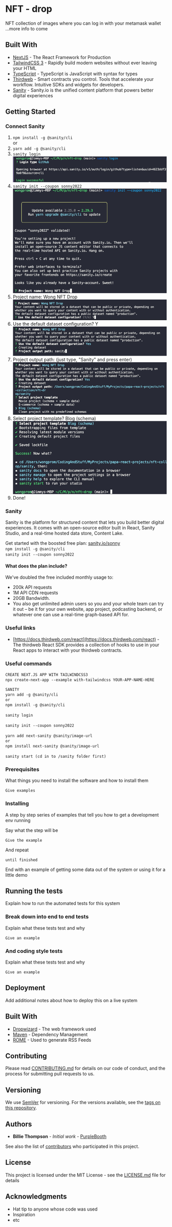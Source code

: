# NFT - drop

NFT collection of images where you can log in with your metamask wallet
...more info to come

## Built With

- [NextJS](https://nextjs.org/) - The React Framework
  for Production
- [TailwindCSS 3](https://tailwindcss.com/) - Rapidly build modern websites without ever leaving your HTML
- [TypeScript](https://www.typescriptlang.org/) - TypeScript is JavaScript with syntax for types
- [Thirdweb](https://thirdweb.com/) - Smart contracts you control. Tools that accelerate your workflow.
  Intuitive SDKs and widgets for developers.
- [Sanity](https://www.sanity.io/) - Sanity.io is the unified content platform that powers better digital experiences
  <!-- - [Trufflesuite](https://trufflesuite.com/) - Sweet Tools for Smart Contracts
    The Truffle Suite gets developers from idea to dapp as comfortably as possible -->
  <!-- - [Ganache](https://github.com/trufflesuite/ganache) - A tool for creating a local blockchain for fast Ethereum development -->
  <!-- - [Remix](https://remix.ethereum.org/) - Remix, more commonly known as Remix IDE, is an open-source Ethereum IDE you can use to write, compile and debug Solidity code. As such, Remix can be a hugely important tool in Web3 and dApps development -->
  <!-- - [Solidity](https://soliditylang.org/) - Solidity is a statically-typed curly-braces programming language designed for developing smart contracts that run on Ethereum -->
  <!-- - [@web3-react/core](https://www.npmjs.com/package/@web3-react/core) -->
    <br>

## Getting Started

### Connect Sanity

1. `npm install -g @sanity/cli`
   <br>
   or
   <br>
2. `yarn add -g @sanity/cli`
3. `sanity login`
   ![alt text](./githubImages/sanity-login-succeesful.png)
   <br>
4. `sanity init --coupon sonny2022`
   ![alt text](./githubImages/sanity-coupon.png)
5. Project name: Wong NFT Drop  
   ![alt text](./githubImages/sanity-project-name.png)
6. Use the default dataset configuration? Y  
   ![alt text](./githubImages/sanity-default-dataset.png)
7. Project output path: (just type, "Sanity" and press enter)
   ![alt text](./githubImages/sanity-project-output-path.png)
8. Select project template? Blog (schema)
   ![alt text](./githubImages/sannity-blog-schema.png)
9. Done!

### Sanity

Sanity is the platform for structured content that lets you build better digital experiences. It comes with an open-source editor built in React, Sanity Studio, and a real-time hosted data store, Content Lake.
<br>

Get started with the boosted free plan: [sanity.io/sonny](https://www.sanity.io/sonny)<br>
`npm install -g @sanity/cli`<br>
`sanity init --coupon sonny2022`

#### What does the plan include?

We've doubled the free included monthly usage to:

- 200k API requests
- 1M API CDN requests
- 20GB Bandwidth.
- You also get unlimited admin users so you and your whole team can try it out – be it for your own website, app project, podcasting backend, or whatever one can use a real-time graph-based API for.

### Useful links

- [https://docs.thirdweb.com/react](https://docs.thirdweb.com/react) - The thirdweb React SDK provides a collection of hooks to use in your React apps to interact with your thirdweb contracts.

### Useful commands

```
CREATE NEXT.JS APP WITH TAILWINDCSS3
npx create-next-app --example with-tailwindcss YOUR-APP-NAME-HERE
```

```
SANITY
yarn add -g @sanity/cli
or
npm install -g @sanity/cli

sanity login

sanity init --coupon sonny2022

yarn add next-sanity @sanity/image-url
or
npm install next-sanity @sanity/image-url

sanity start (cd in to /sanity folder first)
```

### Prerequisites

What things you need to install the software and how to install them

```
Give examples
```

### Installing

A step by step series of examples that tell you how to get a development env running

Say what the step will be

```
Give the example
```

And repeat

```
until finished
```

End with an example of getting some data out of the system or using it for a little demo

## Running the tests

Explain how to run the automated tests for this system

### Break down into end to end tests

Explain what these tests test and why

```
Give an example
```

### And coding style tests

Explain what these tests test and why

```
Give an example
```

## Deployment

Add additional notes about how to deploy this on a live system

## Built With

- [Dropwizard](http://www.dropwizard.io/1.0.2/docs/) - The web framework used
- [Maven](https://maven.apache.org/) - Dependency Management
- [ROME](https://rometools.github.io/rome/) - Used to generate RSS Feeds

## Contributing

Please read [CONTRIBUTING.md](https://gist.github.com/PurpleBooth/b24679402957c63ec426) for details on our code of conduct, and the process for submitting pull requests to us.

## Versioning

We use [SemVer](http://semver.org/) for versioning. For the versions available, see the [tags on this repository](https://github.com/your/project/tags).

## Authors

- **Billie Thompson** - _Initial work_ - [PurpleBooth](https://github.com/PurpleBooth)

See also the list of [contributors](https://github.com/your/project/contributors) who participated in this project.

## License

This project is licensed under the MIT License - see the [LICENSE.md](LICENSE.md) file for details

## Acknowledgments

- Hat tip to anyone whose code was used
- Inspiration
- etc
